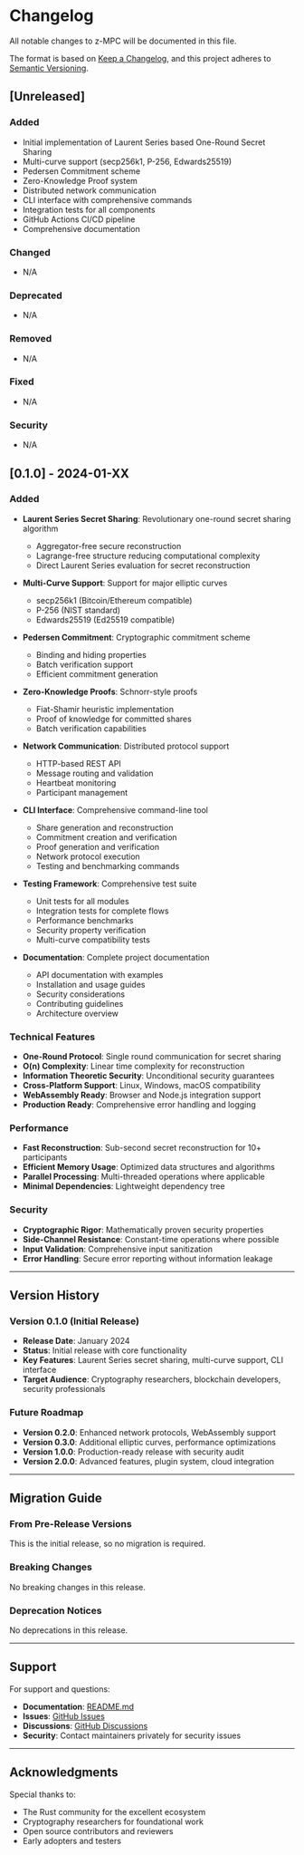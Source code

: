 # Changelog

All notable changes to z-MPC will be documented in this file.

The format is based on [Keep a Changelog](https://keepachangelog.com/en/1.0.0/),
and this project adheres to [Semantic Versioning](https://semver.org/spec/v2.0.0.html).

## [Unreleased]

### Added
- Initial implementation of Laurent Series based One-Round Secret Sharing
- Multi-curve support (secp256k1, P-256, Edwards25519)
- Pedersen Commitment scheme
- Zero-Knowledge Proof system
- Distributed network communication
- CLI interface with comprehensive commands
- Integration tests for all components
- GitHub Actions CI/CD pipeline
- Comprehensive documentation

### Changed
- N/A

### Deprecated
- N/A

### Removed
- N/A

### Fixed
- N/A

### Security
- N/A

## [0.1.0] - 2024-01-XX

### Added
- **Laurent Series Secret Sharing**: Revolutionary one-round secret sharing algorithm
  - Aggregator-free secure reconstruction
  - Lagrange-free structure reducing computational complexity
  - Direct Laurent Series evaluation for secret reconstruction
  
- **Multi-Curve Support**: Support for major elliptic curves
  - secp256k1 (Bitcoin/Ethereum compatible)
  - P-256 (NIST standard)
  - Edwards25519 (Ed25519 compatible)
  
- **Pedersen Commitment**: Cryptographic commitment scheme
  - Binding and hiding properties
  - Batch verification support
  - Efficient commitment generation
  
- **Zero-Knowledge Proofs**: Schnorr-style proofs
  - Fiat-Shamir heuristic implementation
  - Proof of knowledge for committed shares
  - Batch verification capabilities
  
- **Network Communication**: Distributed protocol support
  - HTTP-based REST API
  - Message routing and validation
  - Heartbeat monitoring
  - Participant management
  
- **CLI Interface**: Comprehensive command-line tool
  - Share generation and reconstruction
  - Commitment creation and verification
  - Proof generation and verification
  - Network protocol execution
  - Testing and benchmarking commands
  
- **Testing Framework**: Comprehensive test suite
  - Unit tests for all modules
  - Integration tests for complete flows
  - Performance benchmarks
  - Security property verification
  - Multi-curve compatibility tests
  
- **Documentation**: Complete project documentation
  - API documentation with examples
  - Installation and usage guides
  - Security considerations
  - Contributing guidelines
  - Architecture overview

### Technical Features
- **One-Round Protocol**: Single round communication for secret sharing
- **O(n) Complexity**: Linear time complexity for reconstruction
- **Information Theoretic Security**: Unconditional security guarantees
- **Cross-Platform Support**: Linux, Windows, macOS compatibility
- **WebAssembly Ready**: Browser and Node.js integration support
- **Production Ready**: Comprehensive error handling and logging

### Performance
- **Fast Reconstruction**: Sub-second secret reconstruction for 10+ participants
- **Efficient Memory Usage**: Optimized data structures and algorithms
- **Parallel Processing**: Multi-threaded operations where applicable
- **Minimal Dependencies**: Lightweight dependency tree

### Security
- **Cryptographic Rigor**: Mathematically proven security properties
- **Side-Channel Resistance**: Constant-time operations where possible
- **Input Validation**: Comprehensive input sanitization
- **Error Handling**: Secure error reporting without information leakage

---

## Version History

### Version 0.1.0 (Initial Release)
- **Release Date**: January 2024
- **Status**: Initial release with core functionality
- **Key Features**: Laurent Series secret sharing, multi-curve support, CLI interface
- **Target Audience**: Cryptography researchers, blockchain developers, security professionals

### Future Roadmap
- **Version 0.2.0**: Enhanced network protocols, WebAssembly support
- **Version 0.3.0**: Additional elliptic curves, performance optimizations
- **Version 1.0.0**: Production-ready release with security audit
- **Version 2.0.0**: Advanced features, plugin system, cloud integration

---

## Migration Guide

### From Pre-Release Versions
This is the initial release, so no migration is required.

### Breaking Changes
No breaking changes in this release.

### Deprecation Notices
No deprecations in this release.

---

## Support

For support and questions:
- **Documentation**: [README.md](README.md)
- **Issues**: [GitHub Issues](https://github.com/your-username/z-mpc/issues)
- **Discussions**: [GitHub Discussions](https://github.com/your-username/z-mpc/discussions)
- **Security**: Contact maintainers privately for security issues

---

## Acknowledgments

Special thanks to:
- The Rust community for the excellent ecosystem
- Cryptography researchers for foundational work
- Open source contributors and reviewers
- Early adopters and testers 